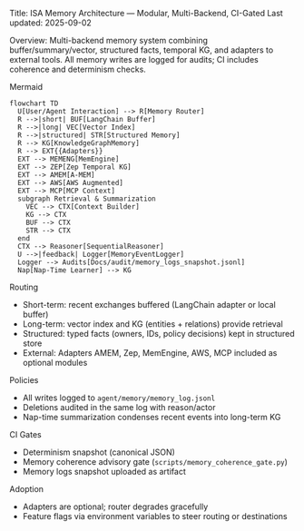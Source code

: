 Title: ISA Memory Architecture — Modular, Multi-Backend, CI-Gated
Last updated: 2025-09-02

Overview: Multi-backend memory system combining buffer/summary/vector, structured facts, temporal KG, and adapters to external tools. All memory writes are logged for audits; CI includes coherence and determinism checks.

Mermaid
```mermaid
flowchart TD
  U[User/Agent Interaction] --> R[Memory Router]
  R -->|short| BUF[LangChain Buffer]
  R -->|long| VEC[Vector Index]
  R -->|structured| STR[Structured Memory]
  R --> KG[KnowledgeGraphMemory]
  R --> EXT{{Adapters}}
  EXT --> MEMENG[MemEngine]
  EXT --> ZEP[Zep Temporal KG]
  EXT --> AMEM[A-MEM]
  EXT --> AWS[AWS Augmented]
  EXT --> MCP[MCP Context]
  subgraph Retrieval & Summarization
    VEC --> CTX[Context Builder]
    KG --> CTX
    BUF --> CTX
    STR --> CTX
  end
  CTX --> Reasoner[SequentialReasoner]
  U -->|feedback| Logger[MemoryEventLogger]
  Logger --> Audits[Docs/audit/memory_logs_snapshot.jsonl]
  Nap[Nap-Time Learner] --> KG
```

Routing
- Short-term: recent exchanges buffered (LangChain adapter or local buffer)
- Long-term: vector index and KG (entities + relations) provide retrieval
- Structured: typed facts (owners, IDs, policy decisions) kept in structured store
- External: Adapters AMEM, Zep, MemEngine, AWS, MCP included as optional modules

Policies
- All writes logged to `agent/memory/memory_log.jsonl`
- Deletions audited in the same log with reason/actor
- Nap-time summarization condenses recent events into long-term KG

CI Gates
- Determinism snapshot (canonical JSON)
- Memory coherence advisory gate (`scripts/memory_coherence_gate.py`)
- Memory logs snapshot uploaded as artifact

Adoption
- Adapters are optional; router degrades gracefully
- Feature flags via environment variables to steer routing or destinations
